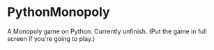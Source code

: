 # PythonMonopoly
A Monopoly game on Python. Currently unfinish.
(Put the game in full screen if you're going to play.)
